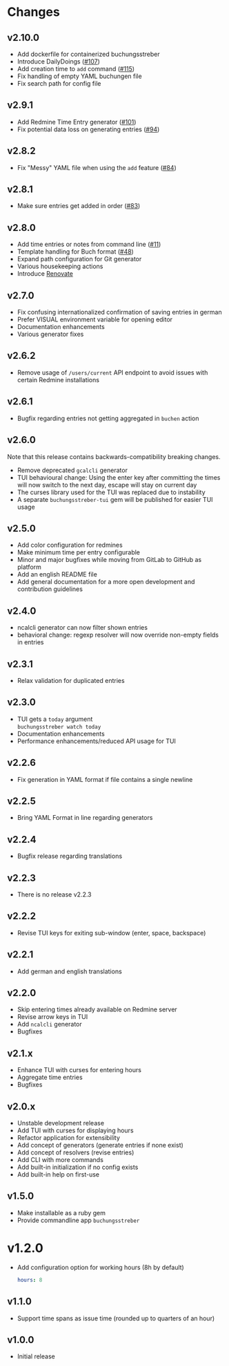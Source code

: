 Changes
=======

## v2.10.0

* Add dockerfile for containerized buchungsstreber
* Introduce DailyDoings ([#107](https://github.com/synyx/buchungsstreber/issues/107))
* Add creation time to `add` command ([#115](https://github.com/synyx/buchungsstreber/issues/115))
* Fix handling of empty YAML buchungen file
* Fix search path for config file

## v2.9.1

* Add Redmine Time Entry generator ([#101](https://github.com/synyx/buchungsstreber/issues/101))
* Fix potential data loss on generating entries ([#94](https://github.com/synyx/buchungsstreber/issues/94))

## v2.8.2

* Fix "Messy" YAML file when using the `add` feature ([#84](https://github.com/synyx/buchungsstreber/issues/84))

## v2.8.1

* Make sure entries get added in order ([#83](https://github.com/synyx/buchungsstreber/issues/83))

## v2.8.0

* Add time entries or notes from command line ([#11](https://github.com/synyx/buchungsstreber/issues/11))
* Template handling for Buch format ([#48](https://github.com/synyx/buchungsstreber/issues/48))
* Expand path configuration for Git generator
* Various housekeeping actions
* Introduce [Renovate](https://togithub.com/renovatebot/renovate)

## v2.7.0

* Fix confusing internationalized confirmation of saving entries in german
* Prefer VISUAL environment variable for opening editor
* Documentation enhancements
* Various generator fixes

## v2.6.2

* Remove usage of `/users/current` API endpoint to avoid issues with
  certain Redmine installations

## v2.6.1

* Bugfix regarding entries not getting aggregated in `buchen` action

## v2.6.0

Note that this release contains backwards-compatibility breaking changes.

* Remove deprecated `gcalcli` generator
* TUI behavioural change: Using the enter key after committing the times will
  now switch to the next day, escape will stay on current day
* The curses library used for the TUI was replaced due to instability
* A separate `buchungsstreber-tui` gem will be published for easier TUI usage

## v2.5.0

* Add color configuration for redmines
* Make minimum time per entry configurable
* Minor and major bugfixes while moving from GitLab to GitHub as platform
* Add an english README file
* Add general documentation for a more open development and contribution guidelines

## v2.4.0

* ncalcli generator can now filter shown entries
* behavioral change:  regexp resolver will now override non-empty fields in entries

## v2.3.1

* Relax validation for duplicated entries

## v2.3.0

* TUI gets a `today` argument  
  `buchungsstreber watch today`
* Documentation enhancements
* Performance enhancements/reduced API usage for TUI

## v2.2.6

* Fix generation in YAML format if file contains a single newline

## v2.2.5

* Bring YAML Format in line regarding generators

## v2.2.4

* Bugfix release regarding translations

## v2.2.3

* There is no release v2.2.3

## v2.2.2

* Revise TUI keys for exiting sub-window (enter, space, backspace)

## v2.2.1

* Add german and english translations

## v2.2.0

* Skip entering times already available on Redmine server
* Revise arrow keys in TUI
* Add `ncalcli` generator
* Bugfixes

## v2.1.x

* Enhance TUI with curses for entering hours
* Aggregate time entries
* Bugfixes

## v2.0.x

* Unstable development release
* Add TUI with curses for displaying hours
* Refactor application for extensibility
* Add concept of generators (generate entries if none exist)
* Add concept of resolvers (revise entries)
* Add CLI with more commands
* Add built-in initialization if no config exists
* Add built-in help on first-use

## v1.5.0

* Make installable as a ruby gem
* Provide commandline app `buchungsstreber`

# v1.2.0

* Add configuration option for working hours (8h by default)
    ```yaml
    hours: 8
    ```

## v1.1.0

* Support time spans as issue time (rounded up to quarters of an hour)

## v1.0.0

* Initial release
